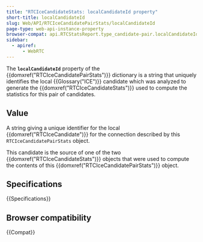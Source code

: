 ```yaml
---
title: "RTCIceCandidateStats: localCandidateId property"
short-title: localCandidateId
slug: Web/API/RTCIceCandidatePairStats/localCandidateId
page-type: web-api-instance-property
browser-compat: api.RTCStatsReport.type_candidate-pair.localCandidateId
sidebar:
  - apiref:
      - WebRTC
---
```


The **`localCandidateId`** property of the {{domxref("RTCIceCandidatePairStats")}} dictionary is a string that uniquely identifies the local {{Glossary("ICE")}} candidate which was analyzed to generate the {{domxref("RTCIceCandidateStats")}} used to compute the statistics for this pair of candidates.

## Value

A string giving a unique identifier for the local {{domxref("RTCIceCandidate")}} for the connection described by this `RTCIceCandidatePairStats` object.

This candidate is the source of one of the two {{domxref("RTCIceCandidateStats")}} objects that were used to compute the contents of this {{domxref("RTCIceCandidatePairStats")}} object.

## Specifications

{{Specifications}}

## Browser compatibility

{{Compat}}
